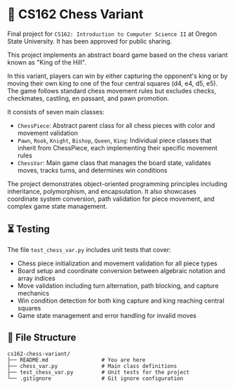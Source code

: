 # :crown: CS162 Chess Variant
Final project for `CS162: Introduction to Computer Science II` at Oregon State University. It has been approved for public sharing.

This project implements an abstract board game based on the chess variant known as "King of the Hill".

In this variant, players can win by either capturing the opponent's king or by moving their own king to one of the four central squares (d4, e4, d5, e5). The game follows standard chess movement rules but excludes checks, checkmates, castling, en passant, and pawn promotion.

It consists of seven main classes:

- `ChessPiece`: Abstract parent class for all chess pieces with color and movement validation
- `Pawn`, `Rook`, `Knight`, `Bishop`, `Queen`, `King`: Individual piece classes that inherit from ChessPiece, each implementing their specific movement rules
- `ChessVar`: Main game class that manages the board state, validates moves, tracks turns, and determines win conditions

The project demonstrates object-oriented programming principles including inheritance, polymorphism, and encapsulation. It also showcases coordinate system conversion, path validation for piece movement, and complex game state management.

## :hourglass_flowing_sand: Testing

The file `test_chess_var.py` includes unit tests that cover:

- Chess piece initialization and movement validation for all piece types
- Board setup and coordinate conversion between algebraic notation and array indices
- Move validation including turn alternation, path blocking, and capture mechanics
- Win condition detection for both king capture and king reaching central squares
- Game state management and error handling for invalid moves

## :open_file_folder: File Structure
```
cs162-chess-variant/
├── README.md                 # You are here
├── chess_var.py              # Main class definitions
├── test_chess_var.py         # Unit tests for the project
└── .gitignore                # Git ignore configuration
```

